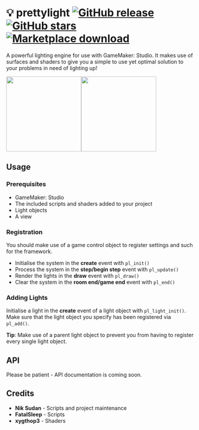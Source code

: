 # 💡 prettylight [![GitHub release](https://img.shields.io/github/release/niksudan/prettylight.svg)](https://github.com/niksudan/prettylight/releases) [![GitHub stars](https://img.shields.io/github/stars/niksudan/prettylight.svg?style=social&label=stars&style)](https://github.com/niksudan/prettylight) [![Marketplace download](https://img.shields.io/badge/marketplace-download-green.svg)](https://marketplace.yoyogames.com/assets/2493/prettylight)

A powerful lighting engine for use with GameMaker: Studio. It makes use of surfaces and shaders to give you a simple to use yet optimal solution to your problems in need of lighting up!

<div style="display: flex;">
  <img src="http://i.imgur.com/8lQR4pk.png" height="200px">
  <img src="http://i.imgur.com/820eNjo.png" height="200px">
</div>

## Usage

### Prerequisites

- GameMaker: Studio
- The included scripts and shaders added to your project
- Light objects
- A view

### Registration

You should make use of a game control object to register settings and such for the framework.

- Initialise the system in the **create** event with `pl_init()`
- Process the system in the **step/begin step** event with `pl_update()`
- Render the lights in the **draw** event with `pl_draw()`
- Clear the system in the **room end/game end** event with `pl_end()`

### Adding Lights

Initialise a light in the **create** event of a light object with `pl_light_init()`. Make sure that the light object you specify has been registered via `pl_add()`.

**Tip**: Make use of a parent light object to prevent you from having to register every single light object.

## API

Please be patient - API documentation is coming soon.

## Credits

- **Nik Sudan** - Scripts and project maintenance
- **FatalSleep** - Scripts
- **xygthop3** - Shaders
